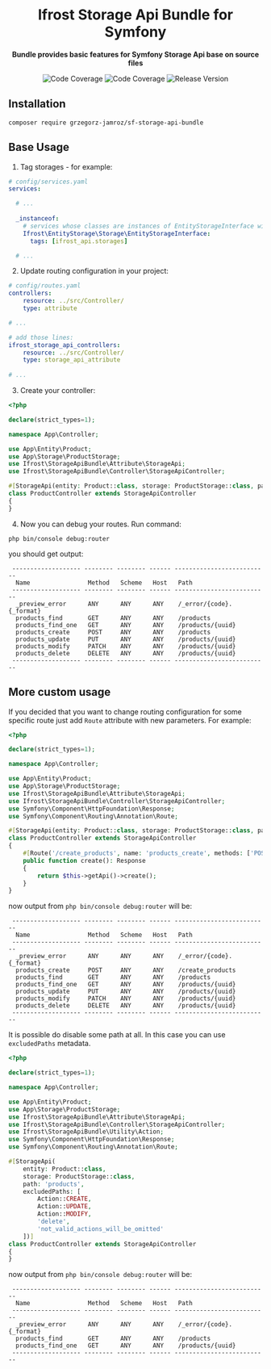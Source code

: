 <h1 align="center">Ifrost Storage Api Bundle for Symfony</h1>

<p align="center">
    <strong>Bundle provides basic features for Symfony Storage Api base on source files</strong>
</p>

<p align="center">
    <img src="https://img.shields.io/badge/php->=8.1-blue?colorB=%238892BF" alt="Code Coverage">  
    <img src="https://img.shields.io/badge/coverage-100%25-brightgreen" alt="Code Coverage">   
    <img src="https://img.shields.io/badge/release-v6.1.2-blue" alt="Release Version">   
</p>

## Installation

```
composer require grzegorz-jamroz/sf-storage-api-bundle
```

## Base Usage
1. Tag storages - for example:

```yaml
# config/services.yaml
services:

  # ...
  
  _instanceof:
    # services whose classes are instances of EntityStorageInterface will be tagged automatically
    Ifrost\EntityStorage\Storage\EntityStorageInterface:
      tags: [ifrost_api.storages]

  # ...
```

2. Update routing configuration in your project:

```yaml
# config/routes.yaml
controllers:
    resource: ../src/Controller/
    type: attribute

# ...

# add those lines:
ifrost_storage_api_controllers:
    resource: ../src/Controller/
    type: storage_api_attribute
    
# ...
```

3. Create your controller:

```php
<?php

declare(strict_types=1);

namespace App\Controller;

use App\Entity\Product;
use App\Storage\ProductStorage;
use Ifrost\StorageApiBundle\Attribute\StorageApi;
use Ifrost\StorageApiBundle\Controller\StorageApiController;

#[StorageApi(entity: Product::class, storage: ProductStorage::class, path: 'products')]
class ProductController extends StorageApiController
{
}
```

4. Now you can debug your routes. Run command:

```
php bin/console debug:router
```

you should get output:

```
 ------------------- -------- -------- ------ -------------------------- 
  Name                Method   Scheme   Host   Path                      
 ------------------- -------- -------- ------ -------------------------- 
  _preview_error      ANY      ANY      ANY    /_error/{code}.{_format}  
  products_find       GET      ANY      ANY    /products                 
  products_find_one   GET      ANY      ANY    /products/{uuid}          
  products_create     POST     ANY      ANY    /products                 
  products_update     PUT      ANY      ANY    /products/{uuid}          
  products_modify     PATCH    ANY      ANY    /products/{uuid}          
  products_delete     DELETE   ANY      ANY    /products/{uuid}          
 ------------------- -------- -------- ------ -------------------------- 
```

## More custom usage

If you decided that you want to change routing configuration for some specific route just add `Route` attribute with new parameters. For example:

```php
<?php

declare(strict_types=1);

namespace App\Controller;

use App\Entity\Product;
use App\Storage\ProductStorage;
use Ifrost\StorageApiBundle\Attribute\StorageApi;
use Ifrost\StorageApiBundle\Controller\StorageApiController;
use Symfony\Component\HttpFoundation\Response;
use Symfony\Component\Routing\Annotation\Route;

#[StorageApi(entity: Product::class, storage: ProductStorage::class, path: 'products')]
class ProductController extends StorageApiController
{
    #[Route('/create_products', name: 'products_create', methods: ['POST'])]
    public function create(): Response
    {
        return $this->getApi()->create();
    }
}
```

now output from `php bin/console debug:router` will be:

```
 ------------------- -------- -------- ------ -------------------------- 
  Name                Method   Scheme   Host   Path                      
 ------------------- -------- -------- ------ -------------------------- 
  _preview_error      ANY      ANY      ANY    /_error/{code}.{_format}  
  products_create     POST     ANY      ANY    /create_products          
  products_find       GET      ANY      ANY    /products                 
  products_find_one   GET      ANY      ANY    /products/{uuid}          
  products_update     PUT      ANY      ANY    /products/{uuid}          
  products_modify     PATCH    ANY      ANY    /products/{uuid}          
  products_delete     DELETE   ANY      ANY    /products/{uuid}          
 ------------------- -------- -------- ------ -------------------------- 
```

It is possible do disable some path at all. In this case you can use `excludedPaths` metadata.

```php
<?php

declare(strict_types=1);

namespace App\Controller;

use App\Entity\Product;
use App\Storage\ProductStorage;
use Ifrost\StorageApiBundle\Attribute\StorageApi;
use Ifrost\StorageApiBundle\Controller\StorageApiController;
use Ifrost\StorageApiBundle\Utility\Action;
use Symfony\Component\HttpFoundation\Response;
use Symfony\Component\Routing\Annotation\Route;

#[StorageApi(
    entity: Product::class,
    storage: ProductStorage::class,
    path: 'products',
    excludedPaths: [
        Action::CREATE,
        Action::UPDATE,
        Action::MODIFY,
        'delete',
        'not_valid_actions_will_be_omitted'
    ])]
class ProductController extends StorageApiController
{
}
```

now output from `php bin/console debug:router` will be:

```
 ------------------- -------- -------- ------ --------------------------
  Name                Method   Scheme   Host   Path
 ------------------- -------- -------- ------ --------------------------
  _preview_error      ANY      ANY      ANY    /_error/{code}.{_format}
  products_find       GET      ANY      ANY    /products
  products_find_one   GET      ANY      ANY    /products/{uuid}
 ------------------- -------- -------- ------ --------------------------
```

